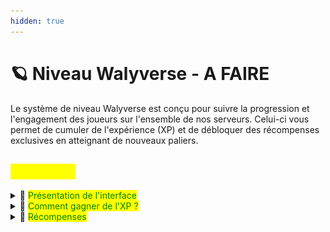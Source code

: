 ```yaml
---
hidden: true
---
```


# 🪐 Niveau Walyverse - A FAIRE

Le système de niveau Walyverse est conçu pour suivre la progression et l'engagement des joueurs sur l'ensemble de nos serveurs. Celui-ci vous permet de cumuler de l'expérience (XP) et de débloquer des récompenses exclusives en atteignant de nouveaux paliers.



## <mark style="color:yellow;">Utilisation</mark>

<details>

<summary><span data-gb-custom-inline data-tag="emoji" data-code="1f4c2">📂</span> <mark style="color:green;">Présentation de l'interface</mark></summary>

![](<../.gitbook/assets/image (55).png>)



* Montre : Informations générales
* Votre tête : Obtenez vos statistiques relatives au niveau Walyverse.
* Cadeau : Ouvrir le menu des récompenses.
*

</details>

<details>

<summary>🎯 <mark style="color:green;">Comment gagner de l'XP ?</mark></summary>



</details>

<details>

<summary>🎁 <mark style="color:green;">Récompenses</mark></summary>



</details>
